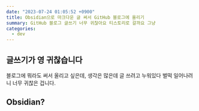 ```yaml
---
date: "2023-07-24 01:05:52 +0900"
title: Obsidian으로 마크다운 글 써서 GitHub 블로그에 올리기
summary: GitHub 블로그 글쓰기 너무 귀찮아요 티스토리로 갈까요 그냥
categories:
  - dev
---
```


## 글쓰기가 영 귀찮습니다

블로그에 뭐라도 써서 올리고 싶은데, 생각은 많은데 글 쓰려고 누워있다 벌떡 일어나려니 너무 귀찮은 겁니다. 

## Obsidian?

